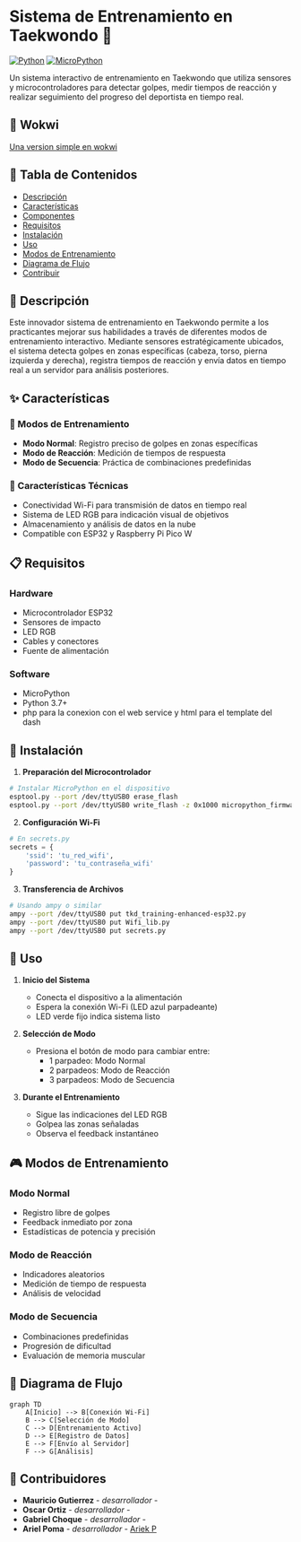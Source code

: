 # Sistema de Entrenamiento en Taekwondo 🥋

[![Python](https://img.shields.io/badge/python-3.7+-blue.svg)](https://www.python.org/downloads/)
[![MicroPython](https://img.shields.io/badge/MicroPython-Compatible-green.svg)](https://micropython.org/)

Un sistema interactivo de entrenamiento en Taekwondo que utiliza sensores y microcontroladores para detectar golpes, medir tiempos de reacción y realizar seguimiento del progreso del deportista en tiempo real.
## 📝 Wokwi
[Una version simple en wokwi](https://wokwi.com/projects/413580154033774593)


## 📝 Tabla de Contenidos

- [Descripción](#descripción)
- [Características](#características)
- [Componentes](#componentes)
- [Requisitos](#requisitos)
- [Instalación](#instalación)
- [Uso](#uso)
- [Modos de Entrenamiento](#modos-de-entrenamiento)
- [Diagrama de Flujo](#diagrama-de-flujo)
- [Contribuir](#contribuir)


## 📖 Descripción

Este innovador sistema de entrenamiento en Taekwondo permite a los practicantes mejorar sus habilidades a través de diferentes modos de entrenamiento interactivo. Mediante sensores estratégicamente ubicados, el sistema detecta golpes en zonas específicas (cabeza, torso, pierna izquierda y derecha), registra tiempos de reacción y envía datos en tiempo real a un servidor para análisis posteriores.

## ✨ Características

### 🎯 Modos de Entrenamiento
- **Modo Normal**: Registro preciso de golpes en zonas específicas
- **Modo de Reacción**: Medición de tiempos de respuesta
- **Modo de Secuencia**: Práctica de combinaciones predefinidas

### 🔧 Características Técnicas
- Conectividad Wi-Fi para transmisión de datos en tiempo real
- Sistema de LED RGB para indicación visual de objetivos
- Almacenamiento y análisis de datos en la nube
- Compatible con ESP32 y Raspberry Pi Pico W

## 📋 Requisitos

### Hardware
- Microcontrolador ESP32
- Sensores de impacto
- LED RGB
- Cables y conectores
- Fuente de alimentación

### Software
- MicroPython
- Python 3.7+
- php para la conexion con el web service y html para el template del dash

## 🚀 Instalación

1. **Preparación del Microcontrolador**
```bash
# Instalar MicroPython en el dispositivo
esptool.py --port /dev/ttyUSB0 erase_flash
esptool.py --port /dev/ttyUSB0 write_flash -z 0x1000 micropython_firmware.bin
```

2. **Configuración Wi-Fi**
```python
# En secrets.py
secrets = {
    'ssid': 'tu_red_wifi',
    'password': 'tu_contraseña_wifi'
}
```

3. **Transferencia de Archivos**
```bash
# Usando ampy o similar
ampy --port /dev/ttyUSB0 put tkd_training-enhanced-esp32.py
ampy --port /dev/ttyUSB0 put Wifi_lib.py
ampy --port /dev/ttyUSB0 put secrets.py
```

## 📱 Uso

1. **Inicio del Sistema**
   - Conecta el dispositivo a la alimentación
   - Espera la conexión Wi-Fi (LED azul parpadeante)
   - LED verde fijo indica sistema listo

2. **Selección de Modo**
   - Presiona el botón de modo para cambiar entre:
     - 1 parpadeo: Modo Normal
     - 2 parpadeos: Modo de Reacción
     - 3 parpadeos: Modo de Secuencia

3. **Durante el Entrenamiento**
   - Sigue las indicaciones del LED RGB
   - Golpea las zonas señaladas
   - Observa el feedback instantáneo

## 🎮 Modos de Entrenamiento

### Modo Normal
- Registro libre de golpes
- Feedback inmediato por zona
- Estadísticas de potencia y precisión

### Modo de Reacción
- Indicadores aleatorios
- Medición de tiempo de respuesta
- Análisis de velocidad

### Modo de Secuencia
- Combinaciones predefinidas
- Progresión de dificultad
- Evaluación de memoria muscular

## 🔄 Diagrama de Flujo

```mermaid
graph TD
    A[Inicio] --> B[Conexión Wi-Fi]
    B --> C[Selección de Modo]
    C --> D[Entrenamiento Activo]
    D --> E[Registro de Datos]
    E --> F[Envío al Servidor]
    F --> G[Análisis]
```

## 🤝 Contribuidores
- **Mauricio Gutierrez** - _desarrollador_ -
- **Oscar Ortiz** - _desarrollador_ -
- **Gabriel Choque** - _desarrollador_ -
- **Ariel Poma** - _desarrollador_ - [Ariek P](https://github.com/AriekP)
